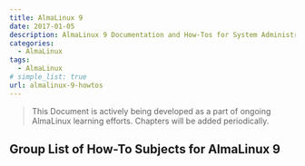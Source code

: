 ```yaml
---
title: AlmaLinux 9
date: 2017-01-05
description: AlmaLinux 9 Documentation and How-Tos for System Administrators and Developers alike.
categories:
  - AlmaLinux
tags:
  - AlmaLinux
# simple_list: true
url: almalinux-9-howtos
---
```


> This Document is actively being developed as a part of ongoing AlmaLinux learning efforts. Chapters will be added periodically.

## Group List of How-To Subjects for AlmaLinux 9